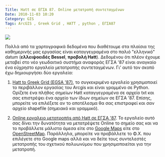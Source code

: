 ```yaml
---
Title: Hatt σε ΕΓΣΑ 87. Online μετατροπή συντεταγμένων
Date: 2010-11-03 10:20
Category: GIS
Tags: ArcGIS , Greek Grid , HATT , python , ΕΓΣΑ87
---
```

![]({static}images/hatt.jpg)

Πολλά από τα χαρτογραφικά δεδομένα που διαθέτουμε στα πλαίσια της καθημερινής μας εργασίας είναι καταγγεγραμένα στο παλιό "ελληνικό" datum (**ελλειψοειδές Bessel**, **προβολή Hatt**). Δεδομένου ότι πλέον έχουμε μεταβεί στο νέο γεωδαιτικό συστήμα αναφοράς ΕΓΣΑ '87 είναι αναγκαίο ένα εύχρηστο εργαλείο μετατροπής συντεταγμένων. Γι' αυτό τον σκοπό έχω δημιουργήσει δύο εργαλεία:

1. [Hatt to Greek Grid (EGSA '87)](http://arcscripts.esri.com/details.asp?dbid=15500), το συγκεκριμένο εργαλείο χρησιμοποιεί το περιβάλλον εργασίας του Arcgis και είναι γραμμένο σε Python. Ορίζετε ένα πλήθος σημείων Hatt καταγγεγραμένα σε αρχείο txt και σας επιστρέψει ένα αρχείο των ίδιων σημείων σε ΕΓΣΑ '87. Επίσης, μπορείτε να επιλέξετε αν το αποτέλεσμα θα σας επιστραφεί και σαν αρχείο shapefile (σημειακό και γραμμικό).

2. [Online εργαλειο μετατροπήs από Hatt σε ΕΓΣΑ '87](http://www.geographer.gr/ci/index.php/hatt/). Το εργαλείο αυτό σας δίνει την δυνατότητα να μετατρέψετε Online το σημείο σας και να το προβάλλετε μάλιστα άμεσα είτε στο [Google Maps](https://maps.google.com/) είτε στο [OpenStreetMap](https://www.openstreetmap.org/). Παράλληλα, μπορείτε να προβάλλετε το Φ.Χ. που επιλέγετε στο Google maps αλλά και να δείτε τους συντελεστές μετατροπής του σχετικού πολυωνύμου που χρησιμοποιείται για την μετατροπή.